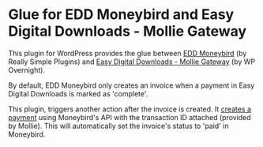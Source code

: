 # Glue for EDD Moneybird and Easy Digital Downloads - Mollie Gateway

This plugin for WordPress provides the glue between [EDD Moneybird](https://really-simple-plugins.com/download/edd-moneybird/) (by Really Simple Plugins) and [Easy Digital Downloads - Mollie Gateway](https://wordpress.org/plugins/edd-mollie-gateway/) (by WP Overnight).

By default, EDD Moneybird only creates an invoice when a payment in Easy Digital Downloads is marked as 'complete'.

This plugin, triggers another action after the invoice is created. It [creates a payment](https://developer.moneybird.com/api/sales_invoices/#post_sales_invoices_sales_invoice_id_payments) using Moneybird's API with the transaction ID attached (provided by Mollie). This will automatically set the invoice's status to 'paid' in Moneybird. 